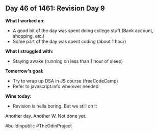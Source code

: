 ## Day 46 of 1461: Revision Day 9

**What I worked on:**
- A good bit of the day was spent doing college stuff (Bank account, shopping, etc.)
- Some part of the day was spent coding (about 1 hour)

**What I struggled with:**
- Staying awake (running on less than 1 hour of sleep)

**Tomorrow's goal:**
- Try to wrap up DSA in JS course (freeCodeCamp)
- Refer to javascript.info wherever needed

**Wins today:**
- Revision is hella boring. But we still on it

Another day. Another W. Not done yet.

#buildinpublic #TheOdinProject
